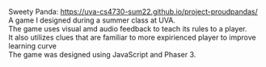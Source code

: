Sweety Panda: https://uva-cs4730-sum22.github.io/project-proudpandas/ \
A game I designed during a summer class at UVA.\
The game uses visual amd audio feedback to teach its rules to a player.\
It also utilizes clues that are familiar to more expirienced player to improve learning curve\
The game was designed using JavaScript and Phaser 3.
